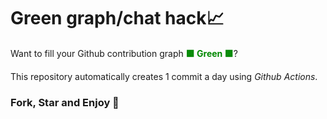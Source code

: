 # Green graph/chat hack📈

Want to fill your Github contribution graph <strong><span style="color:#080">🟩 Green 🟩</span></strong>?

This repository automatically creates 1 commit a day using <i>Github Actions</i>.

### Fork, Star and Enjoy 🍴
